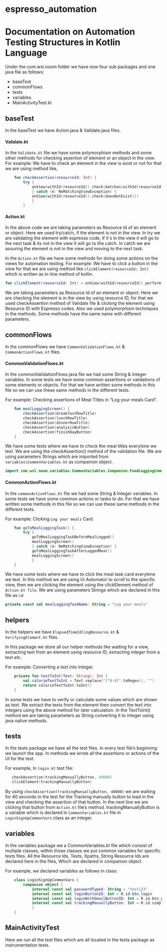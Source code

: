 # espresso_automation
# Documentation on Automation Testing Structures in Kotlin Language 
 
 
Under the com.wsl.noom folder we have now four sub packages and one java file as follows:
 
 * baseTest
 * commonFlows
 * tests
 * variables
 * MainActivityTest.kt
 
## baseTest
 
In the baseTest we have Action.java & Validate.java files.
 
#### Validate.kt
 
 In the ```Validate.kt``` file we have some polymorphism methods and some other methods for checking assertion of element or an object in the view.
 For example: We have to check an element in the view is exist or not for that we are using method like,
 
```Kotlin
    fun checkAssertion(resourceId: Int) {
        try {
            onView(withId(resourceId)).check(matches(withId(resourceId)))
            } catch (e: NoMatchingViewException) {
            onView(withId(resourceId)).check(doesNotExist())
            }
        }
```
 
#### Action.kt
 
In the above code we are taking parameters as Resource Id of an element or object. Here we used try/catch, if the element is not in the view. In try we are validating the element with espresso code, if it's in the view it will go to the next task & its not in the view it will go to the catch. In catch we are assuring the element is not in the view and moving to the next task.
  
In the ```Action.kt``` file we have some methods for doing some actions on the views for automation testing. 
For example: We have to click a button in the view for that we are using method like ```clickElement(resourceId: Int)``` which is written as in-line method of kotlin.
 
```kotlin
fun clickElement(resourceId: Int) = onView(withId(resourceId)).perform(click())
```
 
We are taking parameters as Resource Id of an element or object. Here we are checking the element is in the view by using resource ID, for that we used checkAssertion method of Validate file & clicking the element using Resource ID with Espresso codes.
Also we used polymorphism techniques in the methods. Some methods have the same name with different parameters.
 
 
## commonFlows
 
In the commonFlows we have ```CommonValidationFlows.kt``` & ```CommonActionFlows.kt``` files.
 
#### CommonValidationFlows.kt
 
In the commonValidationFlows.java file we had some String & Integer variables. In some tests we have some common assertions or validations of some elements or objects. For that we have written some methods in this file so we can use these same methods in the different tests.
 
For example: Checking assertions of Meal Titles in “Log your meals Card”. 
 
```kotlin
    fun mealLoggingScreen() {
        checkAssertion(breakfastRowTitle)
        checkAssertion(lunchRowTitle)
        checkAssertion(dinnerRowTitle)
        checkAssertion(analysisButton)
        checkAssertion(finishDayButton)
    }
```
We have some tests where we have to check the meal titles everytime we test. We are using the checkAssertion() method of the validation file. We are using parameters Strings which are imported from ```variables\CommonVariables.kt``` as companion object.
```kotlin
import com.wsl.noom.variables.CommonVariables.Companion.FoodLoggingCommonVars.Companion.breakfastRowTitle
```
#### CommonActionFlows.kt
 
In the ```commonActionFlows.kt``` file we had some String & Integer variables. In some tests we have some common actions or tasks to do. For that we have written some methods in this file so we can use these same methods in the different tests.
 
For example: Clicking ```Log your meals``` Card 
```kotlin
    fun goToMealLoggingTask() {
        try {
            goToMealLoggingTaskBeforeMealLogged()
            mealLoggingScreen()
            } catch (e: NoMatchingViewException) {
            goToMealLoggingTaskAfterLoggedMeal()
            mealLoggingScreen()
            }
    }
```
 
We have some tests where we have to click the meal task card everytime we test. In this method we are using Ui Automator to scroll to the specific view, then we are clicking the element using the clickElement method of ```Action.kt file```. We are using parameters Strings which are declared in this file as i.e 
```kotlin
private const val mealLoggingTaskName: String = "Log your meals"
```
 
## helpers
 
In the helpers we have ```ElapsedTimeIdlingResource.kt``` & ```VerifyingElement.kt``` files.
 
In this package we store all our helper methods like waiting for a view, extracting text from an element using resource ID, extracting integer from a text etc.
 
For example: Converting a text into Integer.
```kotlin
    private fun textToInt(Text: String): Int {
        val calorieTextToInt = Text.replace("[^0-9]".toRegex(), "")
        return calorieTextToInt.toInt()
    }
```
In some tests we have to verify or calculate some values which are shown as text. We extract the texts from the element then convert the text into integers using the above method for later calculation. In the TextToInt() method we are taking parameters as String converting it to integer using java native methods.
 
## tests
 
In the tests package we have all the test files. In every test file’s beginning we launch the app. In methods we wrote all the assertions or actions of the UI for the test.
 
For example, In ```login.kt``` test file:
```kotlin
   checkAssertion(trackingManuallyButton, 40000)
   clickElement(trackingManuallyButton)
```
By using ```checkAssertion(trackingManuallyButton, 40000)``` we are waiting for 40 seconds in the test for the Tracking manually button to load in the view and checking the assertion of that button. In the next line we are clicking that button from ```Action.kt``` file’s method. trackingManuallyButton is a variable which is declared in ```CommonVariables.kt``` file in ```LoginSignUpCommonVars``` class as an integer.
 
 
## variables
 
In the variables package we a CommonVariables.kt file which consist of multiple classes, within those classes we put common variables for specific tests files. All the Resource Ids, Texts, Xpaths, String Resource Ids are declared here in the files, Which are declared in companion object.
 
For example, we declared variables as follows in class:
```kotlin
    class LoginSignUpCommonVars {
        companion object {
            internal const val passwordTyped: String = "test123"
            internal const val loginButtonID: Int = R.id.btn_login
            internal const val loginWithEmailButtonID: Int = R.id.btn_email_login
            internal const val trackingManuallyButton: Int = R.id.simple_dialog_negative_button
            }
    }
```
 
## MainActivityTest
 
Here we run all the test files which are all located in the tests package as instrumentation tests.
